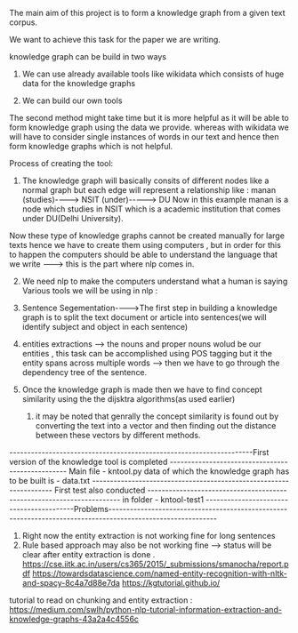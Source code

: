 The main aim of this project is to form a knowledge graph from a given text corpus.

We want to achieve this task for the paper we are writing.

knowledge graph can be build in two ways

1. We can use already available tools like wikidata which consists of huge data for the knowledge graphs

2. We can build our own tools

The second method might take time but it is more helpful as it will be able to form knowledge graph using the data we provide.
whereas with wikidata we will have to consider single instances of words in our text and hence then form knowledge graphs which is not helpful.

Process of creating the tool:


1.  The knowledge graph will basically consits of different nodes like a normal graph but each edge will represent a relationship
like :
manan (studies)----> NSIT (under)-----> DU
Now in this example manan is a node which studies in NSIT which is a academic institution that comes under DU(Delhi University).


Now these type of knowledge graphs cannot be created manually for large texts hence we have to create them using computers , but in order for this to happen the computers should
be able to understand the language that we write ---> this is the part where nlp comes in.

2. We need nlp to make the computers understand what a human is saying
Various tools we will be using in nlp :
  1. Sentence Segementation---->The first step in building a knowledge graph is to split the text document or article into sentences(we will identify subject and object in each sentence)
  2. entities extractions --> the nouns and proper nouns wolud be our entities , this task can be accomplished using POS tagging but it the entity spans across multiple words --> then we have to
  go through the dependency tree of the sentence.

3. Once the knowledge graph is made then we have to find concept similarity using the the dijsktra algorithms(as used earlier)
   1. it may be noted that genrally the concept similarity is found out by converting the text into a vector and then finding out the distance between these vectors by different methods.

--------------------------------------------------------------------First version of the knowledge tool is completed -------------------------------------------------
Main file - kntool.py
data of which the knowledge graph has to be built is - data.txt
------------------------------------------------------------------- First test also conducted ----------------------------------------------------------------------
in folder - kntool-test1
-----------------------------------------Problems------------------------------------------------------------------------------------------------------------
1. Right now the entity extraction is not working fine for long sentences
2. Rule based approach may also be not working fine --> status will be clear after entity extraction is done .
https://cse.iitk.ac.in/users/cs365/2015/_submissions/smanocha/report.pdf
https://towardsdatascience.com/named-entity-recognition-with-nltk-and-spacy-8c4a7d88e7da
https://kgtutorial.github.io/



tutorial to read on chunking and entity extraction : https://medium.com/swlh/python-nlp-tutorial-information-extraction-and-knowledge-graphs-43a2a4c4556c
